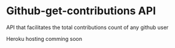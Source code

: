 # Github-get-contributions API

API that facilitates the total contributions count of any github user

Heroku hosting comming soon